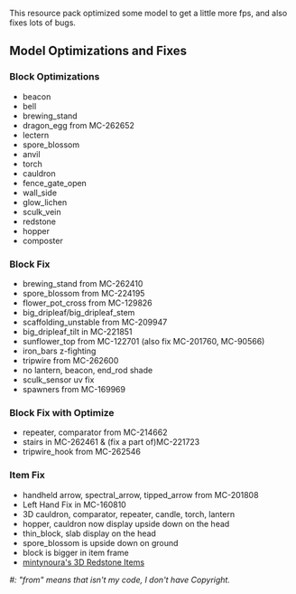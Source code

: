 This resource pack optimized some model to get a little more fps, and also fixes lots of bugs.

## Model Optimizations and Fixes

### Block Optimizations

- beacon
- bell
- brewing_stand
- dragon_egg from MC-262652
- lectern
- spore_blossom
- anvil
- torch
- cauldron
- fence_gate_open
- wall_side
- glow_lichen
- sculk_vein
- redstone
- hopper
- composter

### Block Fix

- brewing_stand from MC-262410
- spore_blossom from MC-224195
- flower_pot_cross from MC-129826
- big_dripleaf/big_dripleaf_stem
- scaffolding_unstable from MC-209947
- big_dripleaf_tilt in MC-221851
- sunflower_top from MC-122701 (also fix MC-201760, MC-90566)
- iron_bars z-fighting
- tripwire from MC-262600
- no lantern, beacon, end_rod shade
- sculk_sensor uv fix
- spawners from MC-169969

### Block Fix with Optimize

- repeater, comparator from MC-214662
- stairs in MC-262461 & (fix a part of)MC-221723
- tripwire_hook from MC-262546

### Item Fix

- handheld arrow, spectral_arrow, tipped_arrow from MC-201808
- Left Hand Fix in MC-160810
- 3D cauldron, comparator, repeater, candle, torch, lantern
- hopper, cauldron now display upside down on the head
- thin_block, slab display on the head
- spore_blossom is upside down on ground
- block is bigger in item frame
- [mintynoura's 3D Redstone Items](https://modrinth.com/resourcepack/3d-redstone-items-mintynoura)

_#: "from" means that isn't my code, I don't have Copyright._
